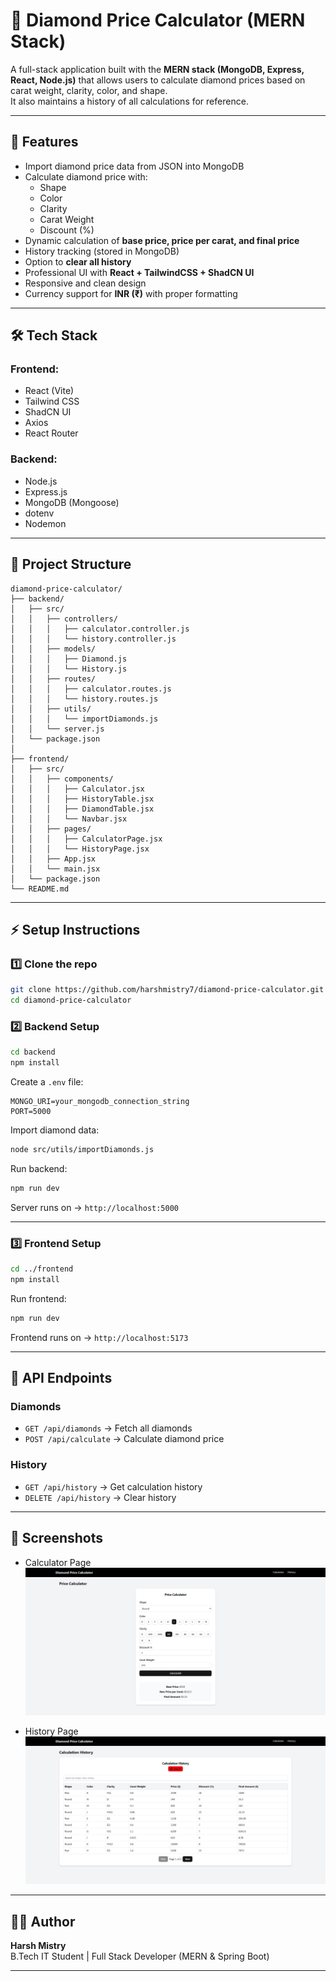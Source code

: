 # 💎 Diamond Price Calculator (MERN Stack)

A full-stack application built with the **MERN stack (MongoDB, Express, React, Node.js)** that allows users to calculate diamond prices based on carat weight, clarity, color, and shape.  
It also maintains a history of all calculations for reference.

---

## 🚀 Features
- Import diamond price data from JSON into MongoDB
- Calculate diamond price with:
  - Shape
  - Color
  - Clarity
  - Carat Weight
  - Discount (%)
- Dynamic calculation of **base price, price per carat, and final price**
- History tracking (stored in MongoDB)
- Option to **clear all history**
- Professional UI with **React + TailwindCSS + ShadCN UI**
- Responsive and clean design
- Currency support for **INR (₹)** with proper formatting

---

## 🛠️ Tech Stack
### Frontend:
- React (Vite)
- Tailwind CSS
- ShadCN UI
- Axios
- React Router

### Backend:
- Node.js
- Express.js
- MongoDB (Mongoose)
- dotenv
- Nodemon

---

## 📂 Project Structure
```
diamond-price-calculator/
├── backend/
│   ├── src/
│   │   ├── controllers/
│   │   │   ├── calculator.controller.js
│   │   │   └── history.controller.js
│   │   ├── models/
│   │   │   ├── Diamond.js
│   │   │   └── History.js
│   │   ├── routes/
│   │   │   ├── calculator.routes.js
│   │   │   └── history.routes.js
│   │   ├── utils/
│   │   │   └── importDiamonds.js
│   │   └── server.js
│   └── package.json
│
├── frontend/
│   ├── src/
│   │   ├── components/
│   │   │   ├── Calculator.jsx
│   │   │   ├── HistoryTable.jsx
│   │   │   ├── DiamondTable.jsx
│   │   │   └── Navbar.jsx
│   │   ├── pages/
│   │   │   ├── CalculatorPage.jsx
│   │   │   └── HistoryPage.jsx
│   │   ├── App.jsx
│   │   └── main.jsx
│   └── package.json
└── README.md
```

---

## ⚡ Setup Instructions

### 1️⃣ Clone the repo
```bash
git clone https://github.com/harshmistry7/diamond-price-calculator.git
cd diamond-price-calculator
```

### 2️⃣ Backend Setup
```bash
cd backend
npm install
```

Create a `.env` file:
```env
MONGO_URI=your_mongodb_connection_string
PORT=5000
```

Import diamond data:
```bash
node src/utils/importDiamonds.js
```

Run backend:
```bash
npm run dev
```
Server runs on → `http://localhost:5000`

---

### 3️⃣ Frontend Setup
```bash
cd ../frontend
npm install
```

Run frontend:
```bash
npm run dev
```
Frontend runs on → `http://localhost:5173`

---

## 🔗 API Endpoints

### Diamonds
- `GET /api/diamonds` → Fetch all diamonds
- `POST /api/calculate` → Calculate diamond price

### History
- `GET /api/history` → Get calculation history
- `DELETE /api/history` → Clear history

---

## 📸 Screenshots

- Calculator Page  
  ![Calculator Screenshot](./screenshots/calculator.png)

- History Page  
  ![History Screenshot](./screenshots/history.png)

---

## 👨‍💻 Author
**Harsh Mistry**  
B.Tech IT Student | Full Stack Developer (MERN & Spring Boot)  

---
